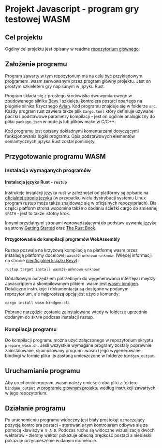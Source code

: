 # Projekt Javascript - program gry testowej WASM

## Cel projektu
Ogólny cel projektu jest opisany w readme [repozytorium głównego](https://github.com/apuniacct/js_proj):

## Założenie programu
Program zawarty w tym repozytorium ma na celu być przykładowym programem .wasm serwowanym przez program główny projektu. Jest on prostym szkieletem gry napisanym w języku Rust.

Program składa się z prostego środowiska dwuwymiarowego w zbudowanego silniku [Bevy](https://bevyengine.org/) i szkieletu kontrolera postaci opartego na pluginie silnika fizycznego [Avian](https://github.com/Jondolf/avian). Kod programu znajduje się w folderze `src`. Każdy program rust zawiera także plik `Cargo.toml` który definiuje używane paczki i podstawowe parametry kompilacji - jest on ogólnie analogiczny do pliku `package.json` w node.js lub plików make w C/C++.

Kod programu jest opisany dokładnymi komentarzami dotyczącymi funkcjonowania logiki programu. Opis podstawowych elementów semantycznych języka Rust został pominięty.

## Przygotowanie programu WASM
### Instalacja wymaganych programów
#### Instalacja języka Rust - `rustup`
Instrukcje instalacji języka rust w zależności od platformy są opisane na [oficjalnej stronie języka](https://www.rust-lang.org/tools/install) (w przypadku wielu dystrybucji systemu Linux program rustup może także znajdować się w oficjalnych repozytoriach). Dla części platform strona wspomina także o dodaniu ścieżki cargo do zmiennej `$PATH` - jest to także istotny krok.

Innymi przydatnymi stronami wprowadzającymi do podstaw uywania języka są strony [Getting Started](https://www.rust-lang.org/learn/get-started) oraz [The Rust Book](https://doc.rust-lang.org/book/).

#### Przygotowanie do kompilacji programów WebAssembly
Rustup pozwala na krzyżową kompilację na platformę wasm przez instalację platformy docelowej `wasm32-unknown-unknown` (Więcej informacji na stronie [nieoficjalnej książki Bevy](https://bevy-cheatbook.github.io/platforms/wasm.html#quick-start)):

`rustup target install wasm32-unknown-unknown`

Dodatkowym narzędziem potrzebnym do wygenerowania interfejsu między Javascriptem a skompilowanym plikiem .wasm jest [wasm-bindgen](https://github.com/rustwasm/wasm-bindgen). Detaliczne instrukcje i dokumentacja są dostępne w podanym repozytorium, ale najprostszą opcją jest użycie komendy: 

`cargo install wasm-bindgen-cli`

Pobrane narzędzie zostanie zainstalowane wtedy w folderze uprzednio dodanym do `$PATH` podczas instalacji rustup.

### Kompilacja programu
Do kompilacji programu można użyć załączonego w repozytorium skryptu `prepare_wasm.sh`. Jeśli wszystkie wymagane programy zostały poprawnie zainstalowane, skompilowany program .wasm i jego wygenerowane bindingi w formie pliku .js zostaną umieszczone w folderze `bindgen_output`.

## Uruchamianie programu
Aby uruchomić program .wasm należy umieścić oba pliki z folderu `bindgen_output` w [programie głównym projektu](https://github.com/apuniacct/js_proj) według instrukcji zawartych w jego repozytorium.

## Działanie programu
Po uruchomieniu programu widoczny jest biały prostokąt oznaczający pozycję kontrolera postaci - sterowanie tym kontrolerem odbywa się za pomocą klawiszy `W S A D`.
Podczas ruchu są widoczne wizualizacje dwóch wektorów - zielony wektor pokazuje obecną prędkość postaci a niebieski pokazuje przyspieszenie w danym momencie.
